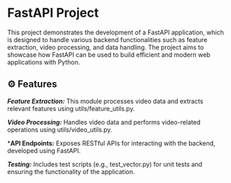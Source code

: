 # FastAPI Project
This project demonstrates the development of a FastAPI application, which is designed to handle various backend functionalities such as feature extraction, video processing, and data handling. The project aims to showcase how FastAPI can be used to build efficient and modern web applications with Python.

## ⚙️ Features
***Feature Extraction:*** This module processes video data and extracts relevant features using utils/feature_utils.py.

***Video Processing:*** Handles video data and performs video-related operations using utils/video_utils.py.

***API Endpoints:** Exposes RESTful APIs for interacting with the backend, developed using FastAPI.

***Testing:*** Includes test scripts (e.g., test_vector.py) for unit tests and ensuring the functionality of the application.
